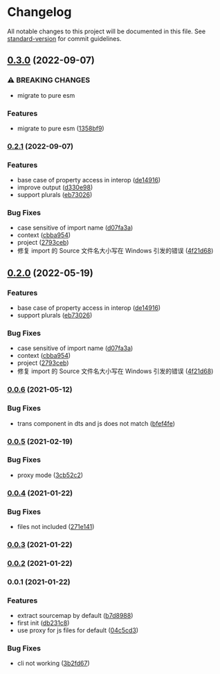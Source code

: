 # Changelog

All notable changes to this project will be documented in this file. See [standard-version](https://github.com/conventional-changelog/standard-version) for commit guidelines.

## [0.3.0](https://github.com/Jack-Works/i18n-codegen/compare/v0.2.1...v0.3.0) (2022-09-07)


### ⚠ BREAKING CHANGES

* migrate to pure esm

### Features

* migrate to pure esm ([1358bf9](https://github.com/Jack-Works/i18n-codegen/commit/1358bf96cde30557091b9cf2d97ed1d69b0588d0))

### [0.2.1](https://github.com/Jack-Works/i18n-codegen/compare/v0.0.6...v0.2.1) (2022-09-07)


### Features

* base case of property access in interop ([de14916](https://github.com/Jack-Works/i18n-codegen/commit/de14916bae952aa4f52455c611ce3fa3fc0fc9ab))
* improve output ([d330e98](https://github.com/Jack-Works/i18n-codegen/commit/d330e9851fa61a9085d6add166e51a91f35cd6ef))
* support plurals ([eb73026](https://github.com/Jack-Works/i18n-codegen/commit/eb7302623b3723af1f1b7c7ca0dfea016ab3709f))


### Bug Fixes

* case sensitive of import name ([d07fa3a](https://github.com/Jack-Works/i18n-codegen/commit/d07fa3af0056f4b8f3a4fa1fae7a5094b1d2931e))
* context ([cbba954](https://github.com/Jack-Works/i18n-codegen/commit/cbba954caf6406baf814a96596b8695ce7731b77))
* project ([2793ceb](https://github.com/Jack-Works/i18n-codegen/commit/2793ceb111193ff288937ddd226cc0b9b2d2fdbe))
* 修复 import 的 Source 文件名大小写在 Windows 引发的错误 ([4f21d68](https://github.com/Jack-Works/i18n-codegen/commit/4f21d68fcc2d50c96e71df1929d6a8cf919d7c84))

## [0.2.0](https://github.com/Jack-Works/i18n-codegen/compare/v0.0.6...v0.2.0) (2022-05-19)


### Features

* base case of property access in interop ([de14916](https://github.com/Jack-Works/i18n-codegen/commit/de14916bae952aa4f52455c611ce3fa3fc0fc9ab))
* support plurals ([eb73026](https://github.com/Jack-Works/i18n-codegen/commit/eb7302623b3723af1f1b7c7ca0dfea016ab3709f))


### Bug Fixes

* case sensitive of import name ([d07fa3a](https://github.com/Jack-Works/i18n-codegen/commit/d07fa3af0056f4b8f3a4fa1fae7a5094b1d2931e))
* context ([cbba954](https://github.com/Jack-Works/i18n-codegen/commit/cbba954caf6406baf814a96596b8695ce7731b77))
* project ([2793ceb](https://github.com/Jack-Works/i18n-codegen/commit/2793ceb111193ff288937ddd226cc0b9b2d2fdbe))
* 修复 import 的 Source 文件名大小写在 Windows 引发的错误 ([4f21d68](https://github.com/Jack-Works/i18n-codegen/commit/4f21d68fcc2d50c96e71df1929d6a8cf919d7c84))

### [0.0.6](https://github.com/Jack-Works/i18n-codegen/compare/v0.0.5...v0.0.6) (2021-05-12)


### Bug Fixes

* trans component in dts and js does not match ([bfef4fe](https://github.com/Jack-Works/i18n-codegen/commit/bfef4fed5e59ec0990fa740fcdf202faeb8c0c0b))

### [0.0.5](https://github.com/Jack-Works/i18n-codegen/compare/v0.0.4...v0.0.5) (2021-02-19)


### Bug Fixes

* proxy mode ([3cb52c2](https://github.com/Jack-Works/i18n-codegen/commit/3cb52c20385487fec25e17ee2321f3e42813e536))

### [0.0.4](https://github.com/Jack-Works/i18n-codegen/compare/v0.0.3...v0.0.4) (2021-01-22)


### Bug Fixes

* files not included ([271e141](https://github.com/Jack-Works/i18n-codegen/commit/271e141f7993e091bc14bcb882e8d3d2570ee2a2))

### [0.0.3](https://github.com/Jack-Works/i18n-codegen/compare/v0.0.2...v0.0.3) (2021-01-22)

### [0.0.2](https://github.com/Jack-Works/i18n-codegen/compare/v0.0.1...v0.0.2) (2021-01-22)

### 0.0.1 (2021-01-22)


### Features

* extract sourcemap by default ([b7d8988](https://github.com/Jack-Works/i18n-codegen/commit/b7d898829f3d87fa9f7001f9ff5020be6f28c269))
* first init ([db231c8](https://github.com/Jack-Works/i18n-codegen/commit/db231c8cde8b10e031f81384bacb6bd1c30c647f))
* use proxy for js files for default ([04c5cd3](https://github.com/Jack-Works/i18n-codegen/commit/04c5cd3c1c77bc76a647201fd60d6bf207ca354f))


### Bug Fixes

* cli not working ([3b2fd67](https://github.com/Jack-Works/i18n-codegen/commit/3b2fd670b53ffdea33809815285b6cd472b6b131))

